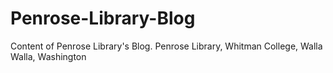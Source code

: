 # Penrose-Library-Blog
Content of Penrose Library's Blog.  Penrose Library, Whitman College, Walla Walla, Washington
